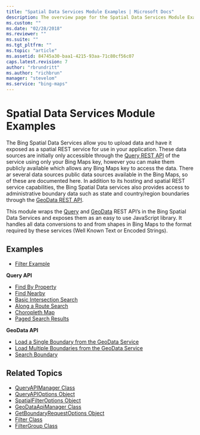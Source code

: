 ```yaml
---
title: "Spatial Data Services Module Examples | Microsoft Docs"
description: The overview page for the Spatial Data Services Module Examples section contains a description of and links to examples for query and GeoData API and links to articles related to this topic.
ms.custom: ""
ms.date: "02/28/2018"
ms.reviewer: ""
ms.suite: ""
ms.tgt_pltfrm: ""
ms.topic: "article"
ms.assetid: 84745a30-baa1-4215-93aa-71c80cf56c07
caps.latest.revision: 7
author: "rbrundritt"
ms.author: "richbrun"
manager: "stevelom"
ms.service: "bing-maps"
---
```


# Spatial Data Services Module Examples

The Bing Spatial Data Services allow you to upload data and have it exposed as a spatial REST service for use in your application. These data sources are initially only accessible through the [Query REST API](../../../spatial-data-services/query-api/index.md) of the service using only your Bing Maps key, however you can make them publicly available which allows any Bing Maps key to access the data. There ar several data sources public data sources available in the Bing Maps, so of these are documented here. In addition to its hosting and spatial REST service capabilities, the Bing Spatial Data services also provides access to administrative boundary data such as state and country/region boundaries through the [GeoData REST API](geodata-api/index.md). 

This module wraps the [Query](../../../spatial-data-services/query-api/index.md) and [GeoData](../../../spatial-data-services/geodata-api.md) REST API’s in the Bing Spatial Data Services and exposes them as an easy to use JavaScript library. It handles all data conversions to and from shapes in Bing Maps to the format required by these services (Well Known Text or Encoded Strings). 


## Examples

   * [Filter Example](filter-example.md) 

**Query API**
  * [Find By Property](query-api/find-by-property-example.md)
  * [Find Nearby](query-api/find-nearby-example.md)
  * [Basic Intersection Search](query-api/basic-intersection-search-example.md)
  * [Along a Route Search](query-api/along-a-route-search.md)
  * [Choropleth Map](query-api/choropleth-map-example.md)
  * [Paged Search Results](query-api/paged-search-results-example.md)
  
**GeoData API**
  * [Load a Single Boundary from the GeoData Service](geodata-api/load-single-boundary-geodata-example.md)
  * [Load Multiple Boundaries from the GeoData Service](geodata-api/load-multiple-boundaries-geodata-example.md)
  * [Search Boundary](geodata-api/search-boundary-example.md)

## Related Topics

  * [QueryAPIManager Class](../../modules/spatial-data-service-module/queryapimanager-class.md)
  * [QueryAPIOptions Object](../../modules/spatial-data-service-module/queryapioptions-object.md)
  * [SpatialFilterOptions Object](../../modules/spatial-data-service-module/spatialfilteroptions-object.md)
  * [GeoDataApiManager Class](../../modules/spatial-data-service-module/geodataapimanager-class.md)
  * [GetBoundaryRequestOptions Object](../../modules/spatial-data-service-module/getboundaryrequestoptions-object.md) 
  * [Filter Class](../../modules/spatial-data-service-module/filter-class.md)
  * [FilterGroup Class](../../modules/spatial-data-service-module/filtergroup-class.md)
   